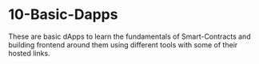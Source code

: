 # 10-Basic-Dapps
These are basic dApps to learn the fundamentals of Smart-Contracts and building frontend around them using different tools with some of their hosted links.
